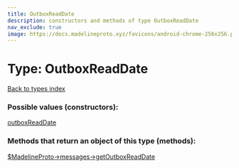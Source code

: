 ```yaml
---
title: OutboxReadDate
description: constructors and methods of type OutboxReadDate
nav_exclude: true
image: https://docs.madelineproto.xyz/favicons/android-chrome-256x256.png
---
```

# Type: OutboxReadDate
[Back to types index](index.html)



### Possible values (constructors):

[outboxReadDate](/API_docs/constructors/outboxReadDate.html)  



### Methods that return an object of this type (methods):

[$MadelineProto->messages->getOutboxReadDate](/API_docs/methods/messages.getOutboxReadDate.html)  



